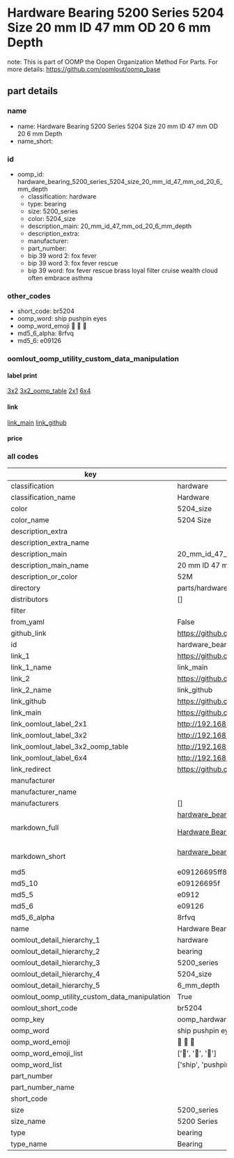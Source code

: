 # Hardware Bearing 5200 Series 5204 Size 20 mm ID 47 mm OD 20 6 mm Depth  

note: This is part of OOMP the Oopen Organization Method For Parts. For more details: https://github.com/oomlout/oomp_base

##  part details
  







### name
* name: Hardware Bearing 5200 Series 5204 Size 20 mm ID 47 mm OD 20 6 mm Depth
* name_short: 
### id
* oomp_id: hardware_bearing_5200_series_5204_size_20_mm_id_47_mm_od_20_6_mm_depth
  * classification: hardware
  * type: bearing
  * size: 5200_series
  * color: 5204_size
  * description_main: 20_mm_id_47_mm_od_20_6_mm_depth
  * description_extra: 
  * manufacturer: 
  * part_number: 
  * bip 39 word 2: fox fever
  * bip 39 word 3: fox fever rescue
  * bip 39 word: fox fever rescue brass loyal filter cruise wealth cloud often embrace asthma

### other_codes
* short_code: br5204
* oomp_word: ship pushpin eyes
* oomp_word_emoji :ship: :pushpin: :eyes:
* md5_6_alpha: 8rfvq
* md5_6: e09126






### oomlout_oomp_utility_custom_data_manipulation
#### label print
[3x2](http://192.168.1.245:1112/?label=oomp%208rfvq)
[3x2_oomp_table](http://192.168.1.108:1112/?label=oomp%208rfvq)
[2x1](http://192.168.1.242:1112/?label=oomp%208rfvq)
[6x4](http://192.168.1.55:1112/?label=oomp%208rfvq)    

#### link

[link_main](https://github.com/oomlout/oomlout_oomp_version_1_messy/tree/main/parts/hardware_bearing_5200_series_5204_size_20_mm_id_47_mm_od_20_6_mm_depth) [link_github](https://github.com/oomlout/oomlout_oomp_version_1_messy/tree/main/parts/hardware_bearing_5200_series_5204_size_20_mm_id_47_mm_od_20_6_mm_depth)                             

#### price







### all codes 
| key | value |  
| --- | --- |  
| classification | hardware |  
| classification_name | Hardware |  
| color | 5204_size |  
| color_name | 5204 Size |  
| description_extra |  |  
| description_extra_name |  |  
| description_main | 20_mm_id_47_mm_od_20_6_mm_depth |  
| description_main_name | 20 mm ID 47 mm OD 20 6 mm Depth |  
| description_or_color | 52M |  
| directory | parts/hardware_bearing_5200_series_5204_size_20_mm_id_47_mm_od_20_6_mm_depth |  
| distributors | [] |  
| filter |  |  
| from_yaml | False |  
| github_link | https://github.com/oomlout/oomlout_oomp_part_src/tree/main/parts/hardware_bearing_5200_series_5204_size_20_mm_id_47_mm_od_20_6_mm_depth |  
| id | hardware_bearing_5200_series_5204_size_20_mm_id_47_mm_od_20_6_mm_depth |  
| link_1 | https://github.com/oomlout/oomlout_oomp_version_1_messy/tree/main/parts/hardware_bearing_5200_series_5204_size_20_mm_id_47_mm_od_20_6_mm_depth |  
| link_1_name | link_main |  
| link_2 | https://github.com/oomlout/oomlout_oomp_version_1_messy/tree/main/parts/hardware_bearing_5200_series_5204_size_20_mm_id_47_mm_od_20_6_mm_depth |  
| link_2_name | link_github |  
| link_github | https://github.com/oomlout/oomlout_oomp_version_1_messy/tree/main/parts/hardware_bearing_5200_series_5204_size_20_mm_id_47_mm_od_20_6_mm_depth |  
| link_main | https://github.com/oomlout/oomlout_oomp_version_1_messy/tree/main/parts/hardware_bearing_5200_series_5204_size_20_mm_id_47_mm_od_20_6_mm_depth |  
| link_oomlout_label_2x1 | http://192.168.1.242:1112/?label=oomp%208rfvq |  
| link_oomlout_label_3x2 | http://192.168.1.245:1112/?label=oomp%208rfvq |  
| link_oomlout_label_3x2_oomp_table | http://192.168.1.108:1112/?label=oomp%208rfvq |  
| link_oomlout_label_6x4 | http://192.168.1.55:1112/?label=oomp%208rfvq |  
| link_redirect | https://github.com/oomlout/oomlout_oomp_version_1_messy/tree/main/parts/hardware_bearing_5200_series_5204_size_20_mm_id_47_mm_od_20_6_mm_depth |  
| manufacturer |  |  
| manufacturer_name |  |  
| manufacturers | [] |  
| markdown_full | [hardware_bearing_5200_series_5204_size_20_mm_id_47_mm_od_20_6_mm_depth](none)<br>[](none)<br>[Hardware Bearing 5200 Series 5204 Size 20 Mm Id 47 Mm Od 20 6 Mm Depth](none)<br><br> |  
| markdown_short | [hardware_bearing_5200_series_5204_size_20_mm_id_47_mm_od_20_6_mm_depth](none)<br><br> |  
| md5 | e09126695ff8269559c241b36e555ae2 |  
| md5_10 | e09126695f |  
| md5_5 | e0912 |  
| md5_6 | e09126 |  
| md5_6_alpha | 8rfvq |  
| name | Hardware Bearing 5200 Series 5204 Size 20 mm ID 47 mm OD 20 6 mm Depth |  
| oomlout_detail_hierarchy_1 | hardware |  
| oomlout_detail_hierarchy_2 | bearing |  
| oomlout_detail_hierarchy_3 | 5200_series |  
| oomlout_detail_hierarchy_4 | 5204_size |  
| oomlout_detail_hierarchy_5 | 6_mm_depth |  
| oomlout_oomp_utility_custom_data_manipulation | True |  
| oomlout_short_code | br5204 |  
| oomp_key | oomp_hardware_bearing_5200_series_5204_size_20_mm_id_47_mm_od_20_6_mm_depth |  
| oomp_word | ship pushpin eyes |  
| oomp_word_emoji | :ship: :pushpin: :eyes: |  
| oomp_word_emoji_list | [':ship:', ':pushpin:', ':eyes:'] |  
| oomp_word_list | ['ship', 'pushpin', 'eyes'] |  
| part_number |  |  
| part_number_name |  |  
| short_code |  |  
| size | 5200_series |  
| size_name | 5200 Series |  
| type | bearing |  
| type_name | Bearing |  
